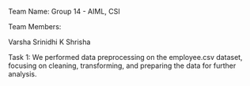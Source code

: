 Team Name:
Group 14 - AIML, CSI

Team Members:

Varsha
Srinidhi K
Shrisha

Task 1:
We performed data preprocessing on the employee.csv dataset, focusing on cleaning, transforming, and preparing the data for further analysis.
